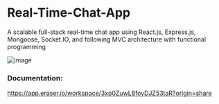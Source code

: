 # Real-Time-Chat-App

A scalable full-stack real-time chat app using React.js, Express.js, Mongoose, Socket.IO, and following MVC architecture with functional programming

![image](https://github.com/user-attachments/assets/1bc22cf8-6522-4d9d-9620-6fc882989100)

### Documentation:
https://app.eraser.io/workspace/3xp0ZuwL8foyDJZ53taR?origin=share



